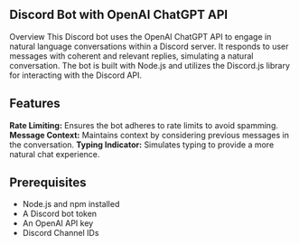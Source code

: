 ## Discord Bot with OpenAI ChatGPT API 
Overview This Discord bot uses the OpenAI ChatGPT API to engage in natural language conversations within a Discord server. It responds to user messages with coherent and relevant replies, simulating a natural conversation. The bot is built with Node.js and utilizes the Discord.js library for interacting with the Discord API. 

## Features  
**Rate Limiting:** Ensures the bot adheres to rate limits to avoid spamming.
**Message Context:** Maintains context by considering previous messages in the conversation.
**Typing Indicator:** Simulates typing to provide a more natural chat experience.

## Prerequisites 
- Node.js and npm installed 
- A Discord bot token
- An OpenAI API key
- Discord Channel IDs
